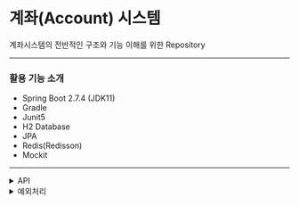 # 계좌(Account) 시스템
계좌시스템의 전반적인 구조와 기능 이해를 위한 Repository

---

### 활용 기능 소개
- Spring Boot 2.7.4 (JDK11)
- Gradle
- Junit5
- H2 Database
- JPA
- Redis(Redisson)
- Mockit

--- 

<details>
<summary>API</summary>
<div markdown="1">

#### 1.계좌 생성
##### 정보
|컬럼명|데이터타입|설명
|--|--|--|
|id|pk|primary key|
|accountUser|AccountUser|소유자 정보, 사용자 테이블과 연결(n:1)|
|accountNumber|String|계좌 번호(자유도를 위해 문자로)|
|accountStatus|AccountStatus|계좌 상태(IN_USE, UNREGISTERED)|
|balance|Long|계좌 잔액|
|registeredAt|LocalDateTime|계좌 등록일시|
|unregistedAt|LocalDateTime|계좌 해지일시|
|createdAt|LocalDateTime|생성일시|
|updatedAt|LocalDateTime|최종 수정일시|

##### 요청
```json
POST /account
{
  "userId":1,
  "initBalance":100
}
```

##### 응답
```json
{
  "userId":1,
  "accountNumber":"1234567890",
  "registeredAt":"2022-06-01T23:26:14.671859"
}
```

<br>

#### 2.계좌 해지
##### 정보
- 계좌 상태 수정 : IN_USE -> UNREGISTERED
- 계좌 해지일시 수정 : NULL -> 현재시간

##### 요청
```json
DELETE /account
{
  "userId":1,
  "accountNumber":"1000000000"
}
```

##### 응답
```json
{
  "userId":1,
  "accountNumber":"1000000000",
  "unRegisteredAt":"2022-06-04T20:26:14.671859"
}
```

<br>

#### 3.계좌 확인
##### 정보
- 저장이 필요한 정보는 없음

##### 요청
```json
GET /account?user_id={userId}
```

##### 응답
```json
[
  {
    "accountNumber":"1000000000"
    "balance": 1000
  },
  {
    "accountNumber":"1000000001"
    "balance": 1000
  },
]
```

<br>

#### 4.잔액 사용
##### 정보
|컬럼명|데이터타입|설명
|--|--|--|
|id|pk|primary key|
|transactionType|TransactionType|거래의 종류 (사용, 사용취소)|
|transactionResultType|TransactionResultType|거래 결과 (성공, 실패)|
|account|Account|거래가 발생한 계좌(N:1 연결)|
|amount|Long|거래 금액|
|balanceSnapshot|Long|거래 후 계좌 잔액|
|transactionId|String|계좌 해지일시|
|transactedAt|LocalDateTime|거래일시|
|createdAt|LocalDateTime|생성일시|
|updatedAt|LocalDateTime|최종 수정일시|

##### 요청
```json
POST /transaction/use
{
  "userId":1,
  "accountNumber":"1000000000",
  "amount":1000
}
```

##### 응답
```json
{
  "accountNumber":"1234567890",
  "transactionResult":"S",
  "transactionId":"c2033bb6d82a4250aecf8e27c49b63f6",
  "amount":1000,
  "transactedAt":"2022-06-01T23:26:14.671859"
}
```

<br>

#### 5.잔액 사용 취소
##### 정보
- transaction 테이블에 잔액사용취소(CANCEL) 거래 정보 저장

##### 요청
```json
POST /transaction/cancel
{
  "transactionId":"c2033bb6d82a4250aecf8e27c49b63f6",
  "accountNumber":"1000000000",
  "amount":1000
}
```

##### 응답
```json
{
  "accountNumber":"1000000000",
  "transactionResult":"S",
  "transactionId":"5d011bb6d82cc50aecf8e27cdabb6772",
  "amount":1000,
  "transactedAt":"2022-06-01T23:26:14.671859"
}
```

<br>

#### 6.잔액 사용 확인
##### 정보
- 저장이 필요한 정보는 없음

##### 요청
```json
GET /transaction/{transactionId}
```

##### 응답
```json
{
  "accountNumber":"1000000000",
  "transactionType":"USE",
  "transactionResult":"S",
  "transactionId":"5d011bb6d82cc50aecf8e27cdabb6772",
  "amount":1000,
  "transactedAt":"2022-06-01T23:26:14.671859"
}
```

</div>
</details>

<details>
<summary>예외처리</summary>
<div markdown="1">

##### 예외 응답 형식

```json
{
  "errorCode": "USER_NOT_FOUND",
  "errorMessage": "사용자가 없습니다."
}
```

##### 예외 코드
|Code|Description|
|---|---|
|INTERNAL_SERVER_ERROR|내부 서버 오류가 발생했습니다.|
|INVALID_REUQEST|잘못된 요청입니다.|
|USER_NOT_FOUND|사용자가 없습니다.|
|ACCOUNT_NOT_FOUND|계좌가 없습니다.|
|ACCOUNT_TRANSACTION_LOCK|해당 계좌는 사용 중입니다.|
|TRANSACTION_NOT_FOUND|해당 거래가 없습니다.|
|MAX_ACCOUNT_PER_USER_10|사용자 최대 계좌는 10개입니다.|
|ACCOUNT_ALREADY_UNREGISTERED|계좌가 이미 해지되었습니다.|
|BALANCE_NOT_EMPTY|잔액이 있는 계좌는 해지할 수 없습니다.|
|AMOUNT_EXCEED_BALANCE|거래 금액이 계좌 잔액보다 큽니다.|
|USER_ACCOUNT_UN_MATCH|사용자와 계좌의 소유주가 다릅니다.|
|TRANSACTION_ACCOUNT_UN_MATCH|이 거래는 해당 계좌에서 발생한 거래가 아닙니다.|
|CANCEL_MUST_FULLY|부분 취소는 허용되지 않습니다.|
|TOO_OLD_ORDER_TO_CANCEL|1년이 지난 거래는 취소가 불가능합니다.|

</div>
</details>
